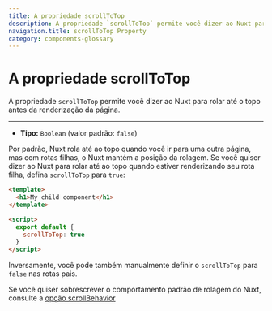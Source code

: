 ```yaml
---
title: A propriedade scrollToTop
description: A propriedade `scrollToTop` permite você dizer ao Nuxt para rolar até o topo antes da renderização da página.
navigation.title: scrollToTop Property
category: components-glossary
---
```

# A propriedade scrollToTop

A propriedade `scrollToTop` permite você dizer ao Nuxt para rolar até o topo antes da renderização da página.

---

- **Tipo:** `Boolean` (valor padrão: `false`)

Por padrão, Nuxt rola até ao topo quando você ir para uma outra página, mas com rotas filhas, o Nuxt mantém a posição da rolagem. Se você quiser dizer ao Nuxt para rolar até ao topo quando estiver renderizando seu rota filha, defina `scrollToTop` para `true`:

```html
<template>
  <h1>My child component</h1>
</template>

<script>
  export default {
    scrollToTop: true
  }
</script>
```

Inversamente, você pode também manualmente definir o `scrollToTop` para `false` nas rotas pais.

Se você quiser sobrescrever o comportamento padrão de rolagem do Nuxt, consulte a [opção scrollBehavior](/docs/configuration-glossary/configuration-router#scrollbehavior)
